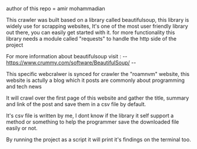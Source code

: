 author of this repo = amir mohammadian

This crawler was built based on a library called beautifulsoup, this library is widely use for scrapping websites, It's one of the most user friendly library  out there, you can easily get started with it. for more functionality this library needs a module called "requests" to handle the http side of the project

For more information about beautifulsoup visit :
--  https://www.crummy.com/software/BeautifulSoup/  --

This specific webcralwer is synced for crawler the "roamnvm" website, this website is actully a blog which it posts are commonly about programming and tech news

It will crawl over the first page of this website and gather the title, summary and link of the post and save them in a csv file by default.

It's csv file is written by me, I dont know if the library it self support a method or something to help the programmer save the downloaded file easily or not.

By running the project as a script it will print it's findings on the terminal too.

